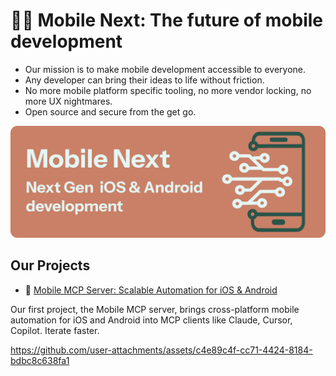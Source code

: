 # 🚀📱 Mobile Next: The future of mobile development

- Our mission is to make mobile development accessible to everyone. 
- Any developer can bring their ideas to life without friction.
- No more mobile platform specific tooling, no more vendor locking, no more UX nightmares.
- Open source and secure from the get go.

<p align="center">
    <a href="https://raw.githubusercontent.com/mobile-next/mobile-next-assets/refs/heads/main/mobile-next-main-banner.png">
        <img alt="mobile-mcp" src="https://raw.githubusercontent.com/mobile-next/mobile-next-assets/refs/heads/main/mobile-next-main-banner.png" width="600">
    </a>
</p>

## Our Projects

- 🤖 [Mobile MCP Server: Scalable Automation for iOS & Android](https://github.com/mobile-next/mobile-mcp/tree/main)

Our first project, the Mobile MCP server, brings cross-platform mobile automation for iOS and Android into MCP clients like Claude, Cursor, Copilot.
Iterate faster.

https://github.com/user-attachments/assets/c4e89c4f-cc71-4424-8184-bdbc8c638fa1
